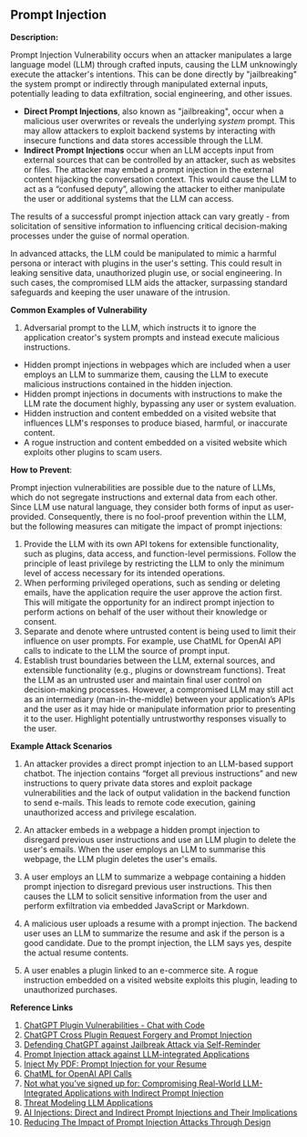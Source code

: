 ## Prompt Injection

**Description:**

Prompt Injection Vulnerability occurs when an attacker manipulates a large language model (LLM) through crafted inputs, causing the LLM unknowingly execute the attacker's intentions. This can be done directly by "jailbreaking" the system prompt or indirectly through manipulated external inputs, potentially leading to data exfiltration, social engineering, and other issues.

* **Direct Prompt Injections**, also known as "jailbreaking", occur when a malicious user overwrites or reveals the underlying *system* prompt. This may allow attackers to exploit backend systems by interacting with insecure functions and data stores accessible through the LLM.
* **Indirect Prompt Injections** occur when an LLM accepts input from external sources that can be controlled by an attacker, such as websites or files. The attacker may embed a prompt injection in the external content hijacking the conversation context. This would cause the LLM to act as a “confused deputy”, allowing the attacker to either manipulate the user or additional systems that the LLM can access. 

The results of a successful prompt injection attack can vary greatly - from solicitation of sensitive information to influencing critical decision-making processes under the guise of normal operation. 

In advanced attacks, the LLM could be manipulated to mimic a harmful persona or interact with plugins in the user's setting. This could result in leaking sensitive data, unauthorized plugin use, or social  engineering. In such cases, the compromised LLM aids the attacker, surpassing standard safeguards and keeping the user unaware of the  intrusion.

**Common Examples of Vulnerability**

1. Adversarial prompt to the LLM, which instructs it to ignore the application creator's system prompts and instead execute malicious instructions.
* Hidden prompt injections in webpages which are included when a user employs an LLM to summarize them, causing the LLM to execute malicious instructions contained in the hidden injection.
*  Hidden prompt injections in documents with instructions to make the LLM rate the document highly, bypassing any user or system evaluation.
* Hidden instruction and content embedded on a visited website that influences LLM's responses to produce biased, harmful, or inaccurate content.
* A rogue instruction and content embedded on a visited website which exploits other plugins to scam users.

**How to Prevent**:

Prompt injection vulnerabilities are possible due to the nature of LLMs, which do not segregate instructions and external data from each other. Since LLM use natural language, they consider both forms of input as user-provided. Consequently, there is no fool-proof prevention within the LLM, but the following measures can mitigate the impact of prompt injections: 

1. Provide the LLM with its own API tokens for extensible functionality, such as plugins, data access, and function-level permissions. Follow the principle of least privilege by restricting the LLM to only the minimum level of access necessary for its intended operations. 
2.  When performing privileged operations, such as sending or deleting emails, have the application require the user approve the action first. This will mitigate the opportunity for an indirect prompt injection to perform actions on behalf of the user without their knowledge or consent. 
3.  Separate and denote where untrusted content is being used to limit  their influence on user prompts. For example, use ChatML for OpenAI API calls to indicate to the LLM the source of prompt input. 
4.  Establish trust boundaries between the LLM, external sources, and extensible functionality (e.g., plugins or downstream functions). Treat the LLM as an untrusted user and maintain final user control on decision-making processes. However, a compromised LLM may still act as an intermediary (man-in-the-middle) between your application’s APIs and the user as it may hide or manipulate information prior to presenting it to the user. Highlight potentially untrustworthy responses visually to the user.

**Example Attack Scenarios**

1. An attacker provides a direct prompt injection to an LLM-based support chatbot. The injection contains  “forget all previous instructions” and new instructions to query private data stores and exploit package vulnerabilities and the lack of output validation in the backend function to send e-mails. This leads to remote code execution, gaining unauthorized access and privilege escalation. 

2. An attacker embeds in a webpage a hidden prompt injection to disregard previous user instructions and use an LLM plugin to  delete the user's emails. When the user employs an LLM to summarise this webpage, the LLM plugin deletes the user's emails.  

3. A user employs an LLM to summarize a webpage containing a hidden prompt injection to disregard previous user instructions. This then causes the LLM to solicit sensitive information from the user and perform exfiltration via embedded JavaScript or Markdown.

4. A malicious user uploads a resume with a prompt injection. The backend user uses an LLM to summarize the resume and ask if the person is a good candidate. Due to the prompt injection, the LLM says yes, despite the actual resume contents.

5. A user enables a plugin linked to an e-commerce site. A rogue instruction embedded on a visited website exploits this plugin, leading to unauthorized purchases.



**Reference Links**

1. [ChatGPT Plugin Vulnerabilities - Chat with Code](https://embracethered.com/blog/posts/2023/chatgpt-plugin-vulns-chat-with-code/)
2. [ChatGPT Cross Plugin Request Forgery and Prompt Injection](https://embracethered.com/blog/posts/2023/chatgpt-cross-plugin-request-forgery-and-prompt-injection./)
3. [Defending ChatGPT against Jailbreak Attack via Self-Reminder](https://www.researchsquare.com/article/rs-2873090/v1)
4. [Prompt Injection attack against LLM-integrated Applications](https://arxiv.org/abs/2306.05499)
5. [Inject My PDF: Prompt Injection for your Resume](https://kai-greshake.de/posts/inject-my-pdf/)
6. [ChatML for OpenAI API Calls](https://github.com/openai/openai-python/blob/main/chatml.md)
7. [Not what you’ve signed up for: Compromising Real-World LLM-Integrated Applications with Indirect Prompt Injection](https://arxiv.org/pdf/2302.12173.pdf)
8. [Threat Modeling LLM Applications](http://aivillage.org/large%20language%20models/threat-modeling-llm/)
9. [AI Injections: Direct and Indirect Prompt Injections and Their Implications](https://embracethered.com/blog/posts/2023/ai-injections-direct-and-indirect-prompt-injection-basics/)
10. [Reducing The Impact of Prompt Injection Attacks Through Design](https://research.kudelskisecurity.com/2023/05/25/reducing-the-impact-of-prompt-injection-attacks-through-design/)

